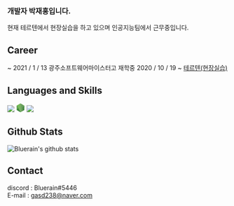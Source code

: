 ### 개발자 박재홍입니다.

현재 테르텐에서 현장실습을 하고 있으며 인공지능팀에서 근무중입니다.

## Career
~ 2021 / 1 / 13 광주소프트웨어마이스터고 재학중
2020 / 10 / 19 ~  [테르텐(현장실습)](http://www.teruten.com/kr/)

## Languages and Skills
<code><img height="20" src="https://cdn3.iconfinder.com/data/icons/logos-and-brands-adobe/512/267_Python-512.png"></code>
<code><img height="20" src="https://raw.githubusercontent.com/github/explore/80688e429a7d4ef2fca1e82350fe8e3517d3494d/topics/nodejs/nodejs.png"></code>
<code><img height="20" src="https://code.visualstudio.com/assets/updates/1_35/logo-stable.png"></code>

## Github Stats
![Bluerain's github stats](https://github-readme-stats.vercel.app/api?username=gasd238)

## Contact
discord : Bluerain#5446  
E-mail : gasd238@naver.com
<!--
**gasd238/gasd238** is a ✨ _special_ ✨ repository because its `README.md` (this file) appears on your GitHub profile.
-->  
